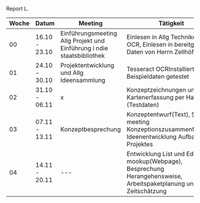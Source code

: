 Report L.

| Woche  | Datum | Meeting | Tätigkeit 
| ------------- | ------------- | ------------- | ------------- |
| 00 | 16.10 - 23.10 | Einführungsmeeting Allg Projekt und Einführung i ndie staatsbibliothek | Einlesen in Allg Techniken der OCR, Einlesen in bereitgestellte Daten von Herrn Zellhöfer
| 01 | 24.10 - 30.10 | Projektentwicklung und Allg Ideensammlung |  Tesseract OCRInstalliert und an Beispieldaten getestet
| 02 | 31.10 - 06.11 | x | Konzeptzeichnungen und Kartenerfassung per Hand (Testdaten)
| 03 | 07.11 - 13.11 | Konzeptbesprechung | Konzeptentwurf(Text), Skype meeting Konzeptionszusammenführung, Ideenentwicklung Aufbau des Projektes
| 04 | 14.11 - 20.11 | --- | Entwicklung List und Edit mookup(Webpage), Besprechung Herangehensweise, Arbeitspaketplanung und Zeitschätzung
